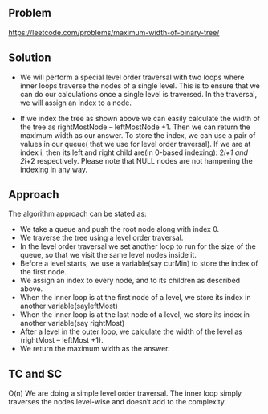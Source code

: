 ## Problem

https://leetcode.com/problems/maximum-width-of-binary-tree/

## Solution

- We will perform a special level order traversal with two loops where inner loops traverse the nodes of a single level. This is to ensure that we can do our calculations once a single level is traversed. In the traversal, we will assign an index to a node.

- If we index the tree as shown above we can easily calculate the width of the tree as rightMostNode – leftMostNode +1. Then we can return the maximum width as our answer. To store the index, we can use a pair of values in our queue( that we use for level order traversal). If we are at index i, then its left and right child are(in 0-based indexing): 2*i+1 and 2*i+2 respectively. Please note that NULL nodes are not hampering the indexing in any way.

## Approach

The algorithm approach can be stated as:

- We take a queue and push the root node along with index 0.
- We traverse the tree using a level order traversal.
- In the level order traversal we set another loop to run for the size of the queue, so that we visit the same level nodes inside it.
- Before a level starts, we use a variable(say curMin) to store the index of the first node.
- We assign an index to every node, and to its children as described above.
- When the inner loop is at the first node of a level, we store its index in another variable(sayleftMost)
- When the inner loop is at the last node of a level, we store its index in another variable(say rightMost)
- After a level in the outer loop, we calculate the width of the level as (rightMost – leftMost +1).
- We return the maximum width as the answer.

## TC and SC

O(n)
We are doing a simple level order traversal. The inner loop simply traverses the nodes level-wise and doesn’t add to the complexity.
